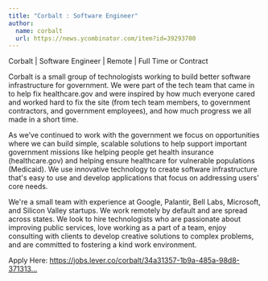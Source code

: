 ```yaml
---
title: "Corbalt : Software Engineer"
author:
  name: corbalt
  url: https://news.ycombinator.com/item?id=39293700
---
```

Corbalt | Software Engineer | Remote | Full Time or Contract

Corbalt is a small group of technologists working to build better software infrastructure for government. We were part of the tech team that came in to help fix healthcare.gov and were inspired by how much everyone cared and worked hard to fix the site (from tech team members, to government contractors, and government employees), and how much progress we all made in a short time.

As we’ve continued to work with the government we focus on opportunities where we can build simple, scalable solutions to help support important government missions like helping people get health insurance (healthcare.gov) and helping ensure healthcare for vulnerable populations (Medicaid). We use innovative technology to create software infrastructure that&#x27;s easy to use and develop applications that focus on addressing users&#x27; core needs.

We&#x27;re a small team with experience at Google, Palantir, Bell Labs, Microsoft, and Silicon Valley startups. We work remotely by default and are spread across states. We look to hire technologists who are passionate about improving public services, love working as a part of a team, enjoy consulting with clients to develop creative solutions to complex problems, and are committed to fostering a kind work environment.

Apply Here: <a href="https:&#x2F;&#x2F;jobs.lever.co&#x2F;corbalt&#x2F;34a31357-1b9a-485a-98d8-371313eb4e5d" rel="nofollow">https:&#x2F;&#x2F;jobs.lever.co&#x2F;corbalt&#x2F;34a31357-1b9a-485a-98d8-371313...</a>
